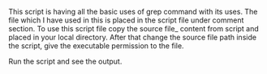 This script is having all the basic uses of grep command with its uses.
The file which I have used in this is placed in the script file under comment section.
To use this script file copy the source file_ content  from script and placed in your local directory.
After that change the source file path inside the script, give the executable permission to the file.

Run the script and see the output. 
